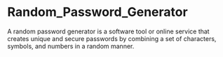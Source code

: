 # Random_Password_Generator

A random password generator is a software tool or online service that creates unique and secure passwords by combining a set of characters, symbols, and numbers in a random manner.
